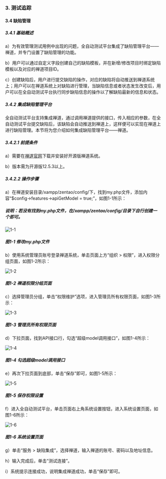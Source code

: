 ### 3. 测试追踪

#### 3.4 缺陷管理

##### 3.4.1 基础概述

a）为有效管理测试用例中出现的问题，全自动测试平台集成了缺陷管理平台——禅道，并专门设置了缺陷管理的功能。

b）用户可以通过自定义字段创建自己的缺陷模板，并在新增/修改项目时绑定缺陷模板以及对应的禅道项目ID。

c）创建缺陷后，用户进行提交缺陷的操作，对应的缺陷将自动推送到禅道系统上；用户可以在禅道系统上对缺陷进行管理，当缺陷信息或者状态发生改变后，用户可以在全自动测试平台执行同步缺陷信息的操作以了解缺陷最新的信息和状态。

##### 3.4.2 集成缺陷管理平台

全自动测试平台支持集成禅道，通过调用禅道提供的接口，传入相应的参数，在全自动测试平台提交缺陷后，该缺陷会自动推送到禅道上，这样便可以实现在禅道上进行缺陷管理。本节将为您介绍如何集成缺陷管理平台——禅道。

##### 3.4.2.1 前提条件

a）需要在[禅道官网](https://www.zentao.net/index.html)下载并安装好开源版禅道系统。

b）版本需为开源版12.5.3以上。

##### 3.4.2.2 操作步骤

a）在禅道安装目录/xampp/zentao/config/下，找到my.php文件，添加内容“$config->features->apiGetModel = true;”，如图1-1所示：

##### 说明：若没有找到my.php文件，在/xampp/zentao/config/目录下自行创建一个即可。

![1-1](https://www.feisuanyz.com/fstest/cszz/bugmanage/bug_2_1.png)

##### 图1-1 修改my.php文件

b）使用系统管理员账号登录禅道系统，单击页面上方“组织 > 权限”，进入权限分组页面，如图1-2所示：

![1-2](https://www.feisuanyz.com/fstest/cszz/bugmanage/bug_2_2.png)

##### 图1-2 禅道权限分组页面

c）选择管理员分组，单击“权限维护”选项，进入管理员所有权限页面，如图1-3所示：

![1-3](https://www.feisuanyz.com/fstest/cszz/bugmanage/bug_2_3.png)

##### 图1-3 管理员所有权限页面

d）下拉页面，找到API接口行，勾选“超级model调用接口”，如图1-4所示：

![1-4](https://www.feisuanyz.com/fstest/cszz/bugmanage/bug_2_4.png)

##### 图1-4 勾选超级model调用接口

e）再次下拉页面到底部，单击“保存”即可，如图1-5所示：

![1-5](https://www.feisuanyz.com/fstest/cszz/bugmanage/bug_2_5.png)

##### 图1-5 保存权限设置

f）进入全自动测试平台，单击页面右上角系统设置按钮，进入系统设置页面，如图1-6所示：

![1-6](https://www.feisuanyz.com/fstest/cszz/bugmanage/bug_2_6.png)

##### 图1-6 系统设置页面

g）单击“服务 > 缺陷集成”，选择禅道，输入禅道的账号、密码以及地址信息。

h）输入完成后，单击“测试连接”。

i）系统提示连接成功，说明集成禅道成功，单击“保存”即可。
